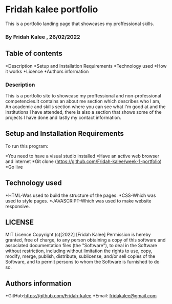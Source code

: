 # Fridah kalee portfolio
This is a portfolio landing page that showcases my proffessional skills.
### By Fridah Kalee , 26/02/2022
## Table of contents
*Description
*Setup and Installation Requirements
*Technology used
*How it works
*Licence
*Authors information
### Description
This is a portfolio site to showcase my proffessional and non-professional competencies.It contains an about me section which describes who I am, An academic and skills section where you can see what I'm good at and the institutions I have attended, there is also a section that shows some of the projects I have done and lastly my contact information.
## Setup and Installation Requirements
To run this program:

*You need to have a visual studio installed
*Have an active web browser and internet
*Git clone (https://github.com/Fridah-kalee/week-1-portfolio)
*Go live 
## Technology used
*HTML-Was used to build the structure of the pages.
*CSS-Which was used to style pages.
*JAVASCRIPT-Which was used to make website responsive.
## LICENSE
MIT Licence 
Copyright (c)[2022] [Fridah Kalee]
Permission is hereby granted, free of charge, to any person obtaining a copy of this software and associated documentation files (the "Software"), to deal in the Software without restriction, including without limitation the rights to use, copy, modify, merge, publish, distribute, sublicense, and/or sell copies of the Software, and to permit persons to whom the Software is furnished to do so.
## Authors information
*GitHub:https://github.com/Fridah-kalee
*Email: fridakalee@gmail.com


